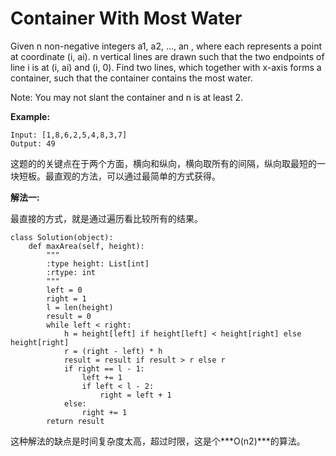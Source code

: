 # Container With Most Water

Given n non-negative integers a1, a2, ..., an , where each represents a point at coordinate (i, ai). n vertical lines are drawn such that the two endpoints of line i is at (i, ai) and (i, 0). Find two lines, which together with x-axis forms a container, such that the container contains the most water.

Note: You may not slant the container and n is at least 2.

**Example:**

```
Input: [1,8,6,2,5,4,8,3,7]
Output: 49
```

这题的的关键点在于两个方面，横向和纵向，横向取所有的间隔，纵向取最短的一块短板。最直观的方法，可以通过最简单的方式获得。

**解法一:**

最直接的方式，就是通过遍历看比较所有的结果。
```
class Solution(object):
    def maxArea(self, height):
        """
        :type height: List[int]
        :rtype: int
        """
        left = 0
        right = 1
        l = len(height)
        result = 0
        while left < right:
            h = height[left] if height[left] < height[right] else height[right]
            r = (right - left) * h
            result = result if result > r else r
            if right == l - 1:
                left += 1
                if left < l - 2:
                    right = left + 1
            else:
                right += 1
        return result 
```

这种解法的缺点是时间复杂度太高，超过时限，这是个***O(n2)***的算法。